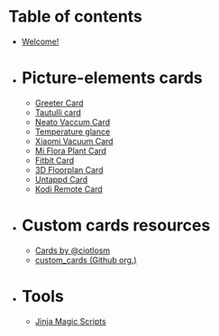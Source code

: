 # Table of contents

* [Welcome!](README.md)

* # Picture-elements cards
  * [Greeter Card](cards/greeter-card.md)
  * [Tautulli card](cards/tautulli-card.md)
  * [Neato Vaccum Card](cards/neato-vaccum-card.md)
  * [Temperature glance](cards/temperature-glance.md)
  * [Xiaomi Vacuum Card](cards/xiaomi-vacuum-card.md)
  * [Mi Flora Plant Card](cards/plants-card.md)
  * [Fitbit Card](cards/fitbit-card.md)
  * [3D Floorplan Card](cards/3d-floorplan.md)
  * [Untappd Card](cards/untappd-card.md)
  * [Kodi Remote Card](cards/kodiremote-card.md)
* # Custom cards resources
  * [Cards by @ciotlosm](https://github.com/ciotlosm/custom-lovelace)
  * [custom_cards (Github org.)](https://github.com/custom-cards)

* # Tools
  * [Jinja Magic Scripts](tools/jinja-magic-scripts.md)